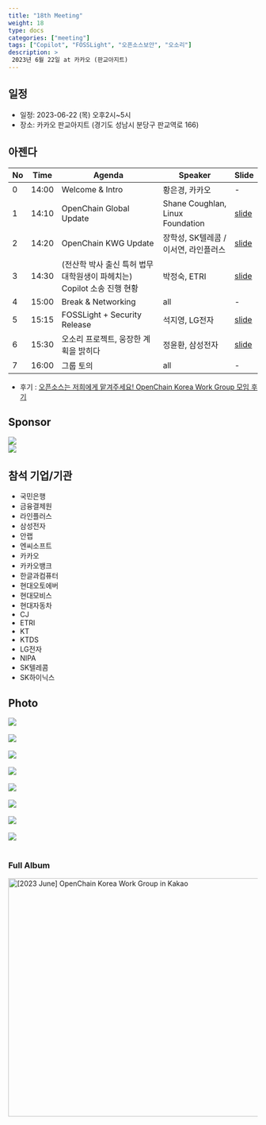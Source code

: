 ```yaml
---
title: "18th Meeting"
weight: 18
type: docs
categories: ["meeting"]
tags: ["Copilot", "FOSSLight", "오픈소스보안", "오소리"]
description: >
 2023년 6월 22일 at 카카오 (판교아지트)
---
```


## 일정

* 일정: 2023-06-22 (목) 오후2시~5시
* 장소: 카카오 판교아지트 (경기도 성남시 분당구 판교역로 166)

## 아젠다

| No | Time | Agenda           | Speaker | Slide |
|----|----|-----------------|------|------|
| 0  | 14:00 | Welcome & Intro | 황은경, 카카오 |  -  |
| 1  | 14:10 | OpenChain Global Update  | 	Shane Coughlan, Linux Foundation | [slide](https://www.slideshare.net/ShaneCoughlan3/openchain-korea-work-group-meeting-18)  |
| 2  | 14:20 | OpenChain KWG Update  | 	장학성, SK텔레콤 / 이서연, 라인플러스 | [slide](./OpenChain_Korea_update_20230622.pdf)  |
| 3  | 14:30 | (전산학 박사 출신 특허 법무 대학원생이 파헤치는) Copilot 소송 진행 현황 | 박정숙, ETRI | [slide](./Copilot%EC%86%8C%EC%86%A1%EC%A7%84%ED%96%89%ED%98%84%ED%99%A9_ETRI%EB%B0%95%EC%A0%95%EC%88%99-R4.pdf)  |
| 4  | 15:00 | Break & Networking  | all | -  |
| 5  | 15:15 | FOSSLight + Security Release  | 석지영, LG전자 | [slide](./230622_FOSSLight_Hub_Security%EA%B8%B0%EB%8A%A5%EC%86%8C%EA%B0%9C.pdf)  |
| 6  | 15:30 | 오소리 프로젝트, 웅장한 계획을 밝히다  | 정윤환, 삼성전자 | [slide](./OSORI_%EC%98%A4%ED%94%88%EC%B2%B4%EC%9D%B8KWG_20230622_%EB%B0%9C%ED%91%9C-2.pdf)  |
| 7  | 16:00 | 그룹 토의 | all | - |

* 후기 : [오픈소스는 저희에게 맡겨주세요! OpenChain Korea Work Group 모임 후기](https://tech.kakao.com/2023/07/10/openchain-kwg-18th-meeting/)

## Sponsor

![](nipg-logo.png)
<br>
![](./kakao.png)

## 참석 기업/기관
- 국민은행
- 금융결제원
- 라인플러스
- 삼성전자
- 안랩
- 엔씨소프트
- 카카오
- 카카오뱅크
- 한글과컴퓨터
- 현대오토에버
- 현대모비스
- 현대자동차
- CJ
- ETRI
- KT
- KTDS
- LG전자
- NIPA
- SK텔레콤
- SK하이닉스

## Photo
![](18_00.jpeg)
<br><br>
![](18_01.jpeg)
<br><br>
![](18_02.jpeg)
<br><br>
![](18_03.jpeg)
<br><br>
![](18_04.jpeg)
<br><br>
![](18_05.jpeg)
<br><br>
![](18_06.jpeg)
<br><br>
![](18_07.jpeg)
<br><br>


### Full Album
<a data-flickr-embed="true" href="https://www.flickr.com/photos/198570149@N05/albums/72177720309271864" title="[2023 June] OpenChain Korea Work Group in Kakao"><img src="https://live.staticflickr.com/65535/52994813939_af4a8d3eb2.jpg" width="640" height="480" alt="[2023 June] OpenChain Korea Work Group in Kakao"/></a><script async src="//embedr.flickr.com/assets/client-code.js" charset="utf-8"></script>

